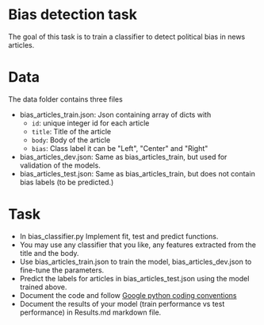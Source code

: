 # Bias detection task

The goal of this task is to train a classifier to detect political bias in news articles.

# Data

The data folder contains three files

- bias_articles_train.json: Json containing array of dicts with 
  - `id`: unique integer id for each article
  - `title`: Title of the article
  - `body`: Body of the article
  - `bias`: Class label it can be "Left", "Center" and "Right"
- bias_articles_dev.json: Same as bias_articles_train, but used for validation of the models.
- bias_articles_test.json: Same as bias_articles_train, but does not contain bias labels (to be predicted.)

# Task
- In bias_classifier.py Implement fit, test and predict functions.
- You may use any classifier that you like, any features extracted from the title and the body.
- Use bias_articles_train.json to train the model, bias_articles_dev.json to fine-tune the parameters.
- Predict the labels for articles in bias_articles_test.json using the model trained above. 
- Document the code and follow [Google python coding conventions](https://google.github.io/styleguide/pyguide.html)
- Document the results of your model (train performance vs test performance) in Results.md markdown file.

